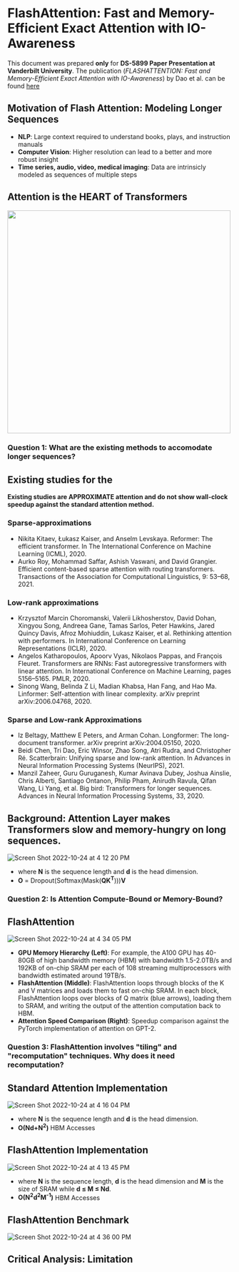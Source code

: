 # FlashAttention: Fast and Memory-Efficient Exact Attention with IO-Awareness
This document was prepared **only** for **DS-5899 Paper Presentation at Vanderbilt University**.
The publication (*FLASHATTENTION: Fast and Memory-Efficient Exact Attention with IO-Awareness*) by Dao et al. can be found [here](https://arxiv.org/abs/2205.14135)
## Motivation of Flash Attention: Modeling Longer Sequences
* **NLP**: Large context required to understand books, plays, and instruction manuals
* **Computer Vision**: Higher resolution can lead to a better and more robust insight
* **Time series, audio, video, medical imaging**: Data are intrinsicly modeled as sequences of multiple steps

## Attention is the HEART of Transformers
<img src="https://user-images.githubusercontent.com/25111091/197630239-df4a88d6-7bd6-4d81-88cd-f3beae23fb9e.png" width="500">

### Question 1: What are the existing methods to accomodate longer sequences?
## Existing studies for the 
**Existing studies are APPROXIMATE attention and do not show wall-clock speedup against the standard attention method.**
### Sparse-approximations
* Nikita Kitaev, Łukasz Kaiser, and Anselm Levskaya. Reformer: The efficient transformer. In The International Conference on Machine Learning (ICML), 2020.
* Aurko Roy, Mohammad Saffar, Ashish Vaswani, and David Grangier. Efficient content-based sparse attention with routing transformers. Transactions of the Association for Computational Linguistics, 9: 53–68, 2021.
### Low-rank approximations
* Krzysztof Marcin Choromanski, Valerii Likhosherstov, David Dohan, Xingyou Song, Andreea Gane, Tamas Sarlos, Peter Hawkins, Jared Quincy Davis, Afroz Mohiuddin, Lukasz Kaiser, et al. Rethinking attention with performers. In International Conference on Learning Representations (ICLR), 2020.
* Angelos Katharopoulos, Apoorv Vyas, Nikolaos Pappas, and François Fleuret. Transformers are RNNs: Fast autoregressive transformers with linear attention. In International Conference on Machine Learning, pages 5156–5165. PMLR, 2020.
* Sinong Wang, Belinda Z Li, Madian Khabsa, Han Fang, and Hao Ma. Linformer: Self-attention with linear complexity. arXiv preprint arXiv:2006.04768, 2020.
### Sparse and Low-rank Approximations
* Iz Beltagy, Matthew E Peters, and Arman Cohan. Longformer: The long-document transformer. arXiv preprint arXiv:2004.05150, 2020.
* Beidi Chen, Tri Dao, Eric Winsor, Zhao Song, Atri Rudra, and Christopher Ré. Scatterbrain: Unifying sparse and low-rank attention. In Advances in Neural Information Processing Systems (NeurIPS), 2021.
* Manzil Zaheer, Guru Guruganesh, Kumar Avinava Dubey, Joshua Ainslie, Chris Alberti, Santiago Ontanon, Philip Pham, Anirudh Ravula, Qifan Wang, Li Yang, et al. Big bird: Transformers for longer sequences. Advances in Neural Information Processing Systems, 33, 2020.

## Background: Attention Layer makes Transformers slow and memory-hungry on long sequences.
![Screen Shot 2022-10-24 at 4 12 20 PM](https://user-images.githubusercontent.com/25111091/197630379-74042ca2-a8f1-4c29-b029-c4e7019a79f7.png)
* where **N** is the sequence length and **d** is the head dimension.
* **O** = Dropout(Softmax(Mask(**QK**<sup>**T**</sup>)))**V**
### Question 2: Is Attention **Compute-Bound** or **Memory-Bound**?

## FlashAttention
![Screen Shot 2022-10-24 at 4 34 05 PM](https://user-images.githubusercontent.com/25111091/197633996-2a1553f9-3126-4158-a964-b90911b5c660.png)
* **GPU Memory Hierarchy (Left)**: For example, the A100 GPU has 40-80GB of high bandwidth memory (HBM) with bandwidth 1.5-2.0TB/s and 192KB of on-chip SRAM per each of 108 streaming multiprocessors with bandwidth estimated around 19TB/s.
* **FlashAttention (Middle)**: FlashAttention loops through blocks of the K and V matrices and loads them to fast on-chip SRAM. In each block, FlashAttention loops over blocks of Q matrix (blue arrows), loading them to SRAM, and writing the output of the attention computation back to HBM.
* **Attention Speed Comparison (Right)**: Speedup comparison against the PyTorch implementation of attention on GPT-2.
### Question 3: FlashAttention involves "tiling" and "recomputation" techniques. Why does it need recomputation?
## Standard Attention Implementation
![Screen Shot 2022-10-24 at 4 16 04 PM](https://user-images.githubusercontent.com/25111091/197633381-886b30ad-027d-4fde-8862-260fc79d477d.png)
* where **N** is the sequence length and **d** is the head dimension.
* **O(Nd+N<sup>2</sup>)** HBM Accesses
## FlashAttention Implementation
![Screen Shot 2022-10-24 at 4 13 45 PM](https://user-images.githubusercontent.com/25111091/197630869-d6a48fba-d4f1-4027-ae48-7fc3a4a820ad.png)
* where **N** is the sequence length, **d** is the head dimension and **M** is the size of SRAM while **d &le; M &le; Nd**.
* **O(N<sup>2</sup>d<sup>2</sup>M<sup>-1</sup>)** HBM Accesses
## FlashAttention Benchmark
![Screen Shot 2022-10-24 at 4 36 00 PM](https://user-images.githubusercontent.com/25111091/197634326-b64e78b8-1879-4fbb-ae9b-895d01b4cb4c.png)

## Critical Analysis: Limitation
